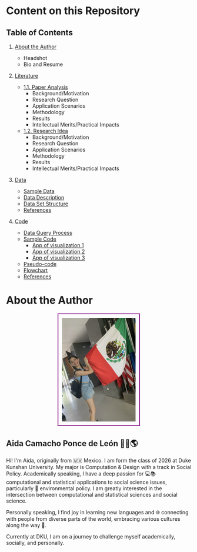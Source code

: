 # Content on this Repository



## Table of Contents

1. [About the Author](./README.md#about-the-author)
      - Headshot
      - Bio and Resume

2. [Literature](literature/Readme.md)
   - [1.1. Paper Analysis](./literature/Readme.md#11-paper-analysis)
      - Background/Motivation
      - Research Question
      - Application Scenarios
      - Methodology
      - Results
      - Intellectual Merits/Practical Impacts
   - [1.2. Research Idea](./literature/Readme.md#12-research-idea)
      - Background/Motivation
      - Research Question
      - Application Scenarios
      - Methodology
      - Results
      - Intellectual Merits/Practical Impacts

2. [Data](data/Readme.md)
   - [Sample Data](./data/owid-energy-data.csv)
   - [Data Description](./data/Readme.md#dataset-description)
   - [Data Set Structure](./data/Readme.md#dataset-structure)
   - [References](./data/Readme.md#references)

3. [Code](code/Readme.md)
   - [Data Query Process](./code/Readme.md#data-query)
   - [Sample Code](./code/Readme.md#data-visualization)
      - [App of visualization 1](./code/Readme.md#visualization-1)
      - [App of visualization 2](./code/Readme.md#visualization-2)
      - [App of visualization 3](./code/Readme.md#visualization-3)
   - [Pseudo-code](./code/Readme.md#data-query-process-pseudo-code)
   - [Flowchart](./code/Readme.md#data-query-flowchart)
   - [References](./code/Readme.md#references)





# About the Author
<p align="center">
  <kbd>
    <img src="photo.png" alt="Aida's Photo" width="200" style="border: 2px solid purple !important; padding: 10px;"/>
  </kbd>
</p>

## Aida Camacho Ponce de León 👩‍💻🌎

Hi! I'm Aida, originally from 🇲🇽 Mexico. I am form the class of 2026 at Duke Kunshan University. My major is Computation & Design with a track in Social Policy. Academically speaking, I have a deep passion for 💻📚 computational and statistical applications to social science issues, particularly 🌱 environmental policy. I am greatly interested in the intersection between computational and statistical sciences and social science. 

Personally speaking, I find joy in learning new languages and 🌐 connecting with people from diverse parts of the world, embracing various cultures along the way 🌟.

Currently at DKU, I am on a journey to challenge myself academically, socially, and personally.

